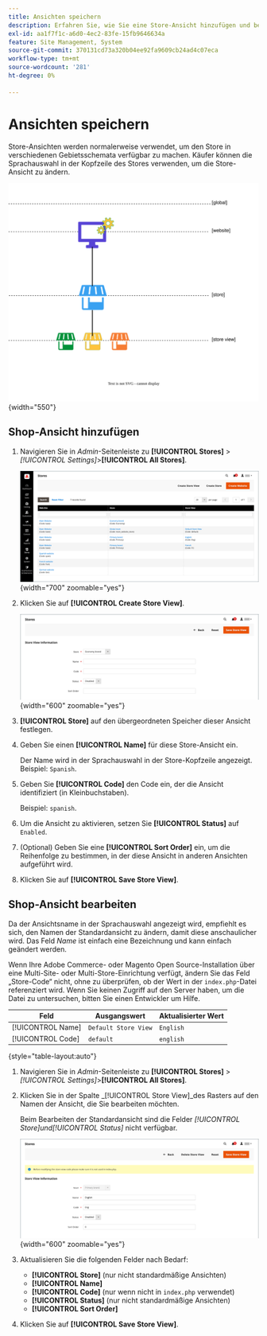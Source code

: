 ```yaml
---
title: Ansichten speichern
description: Erfahren Sie, wie Sie eine Store-Ansicht hinzufügen und bearbeiten.
exl-id: aa1f7f1c-a6d0-4ec2-83fe-15fb9646634a
feature: Site Management, System
source-git-commit: 370131cd73a320b04ee92fa9609cb24ad4c07eca
workflow-type: tm+mt
source-wordcount: '281'
ht-degree: 0%

---
```


# Ansichten speichern

Store-Ansichten werden normalerweise verwendet, um den Store in verschiedenen Gebietsschemata verfügbar zu machen. Käufer können die Sprachauswahl in der Kopfzeile des Stores verwenden, um die Store-Ansicht zu ändern.

![Umfang - mehrere Store-Ansichten](./assets/scope-multiview.svg){width="550"}

## Shop-Ansicht hinzufügen

1. Navigieren Sie in _Admin_-Seitenleiste zu **[!UICONTROL Stores]** > _[!UICONTROL Settings]_>**[!UICONTROL All Stores]**.

   ![Alle Stores](./assets/stores-all.png){width="700" zoomable="yes"}

1. Klicken Sie auf **[!UICONTROL Create Store View]**.

   ![Store-Ansicht erstellen](./assets/create-store-view.png){width="600" zoomable="yes"}

1. **[!UICONTROL Store]** auf den übergeordneten Speicher dieser Ansicht festlegen.

1. Geben Sie einen **[!UICONTROL Name]** für diese Store-Ansicht ein.

   Der Name wird in der Sprachauswahl in der Store-Kopfzeile angezeigt. Beispiel: `Spanish`.

1. Geben Sie **[!UICONTROL Code]** den Code ein, der die Ansicht identifiziert (in Kleinbuchstaben).

   Beispiel: `spanish`.

1. Um die Ansicht zu aktivieren, setzen Sie **[!UICONTROL Status]** auf `Enabled`.

1. (Optional) Geben Sie eine **[!UICONTROL Sort Order]** ein, um die Reihenfolge zu bestimmen, in der diese Ansicht in anderen Ansichten aufgeführt wird.

1. Klicken Sie auf **[!UICONTROL Save Store View]**.

## Shop-Ansicht bearbeiten

Da der Ansichtsname in der Sprachauswahl angezeigt wird, empfiehlt es sich, den Namen der Standardansicht zu ändern, damit diese anschaulicher wird. Das Feld _Name_ ist einfach eine Bezeichnung und kann einfach geändert werden.

Wenn Ihre Adobe Commerce- oder Magento Open Source-Installation über eine Multi-Site- oder Multi-Store-Einrichtung verfügt, ändern Sie das Feld „Store-Code“ nicht, ohne zu überprüfen, ob der Wert in der `index.php`-Datei referenziert wird. Wenn Sie keinen Zugriff auf den Server haben, um die Datei zu untersuchen, bitten Sie einen Entwickler um Hilfe.

| Feld | Ausgangswert | Aktualisierter Wert |
| ----- | -------------- | ------------- |
| [!UICONTROL Name] | `Default Store View` | `English` |
| [!UICONTROL Code] | `default` | `english` |

{style="table-layout:auto"}

1. Navigieren Sie in _Admin_-Seitenleiste zu **[!UICONTROL Stores]** > _[!UICONTROL Settings]_>**[!UICONTROL All Stores]**.

1. Klicken Sie in der Spalte _[!UICONTROL Store View]_des Rasters auf den Namen der Ansicht, die Sie bearbeiten möchten.

   Beim Bearbeiten der Standardansicht sind die Felder _[!UICONTROL Store]_und_[!UICONTROL Status]_ nicht verfügbar.

   ![Store-Ansicht - Standardansicht bearbeiten](./assets/edit-store-view-info.png){width="600" zoomable="yes"}

1. Aktualisieren Sie die folgenden Felder nach Bedarf:

   - **[!UICONTROL Store]** (nur nicht standardmäßige Ansichten)
   - **[!UICONTROL Name]**
   - **[!UICONTROL Code]** (nur wenn nicht in `index.php` verwendet)
   - **[!UICONTROL Status]** (nur nicht standardmäßige Ansichten)
   - **[!UICONTROL Sort Order]**

1. Klicken Sie auf **[!UICONTROL Save Store View]**.
